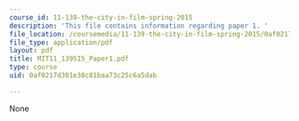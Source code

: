 ```yaml
---
course_id: 11-139-the-city-in-film-spring-2015
description: 'This file contains information regarding paper 1. '
file_location: /coursemedia/11-139-the-city-in-film-spring-2015/0af0217d301e38c81baa73c25c6a5dab_MIT11_139S15_Paper_1.pdf
file_type: application/pdf
layout: pdf
title: MIT11_139S15_Paper1.pdf
type: course
uid: 0af0217d301e38c81baa73c25c6a5dab

---
```

None
